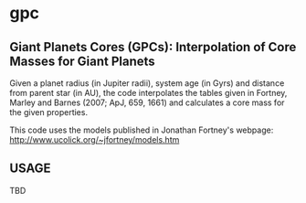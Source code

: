 # gpc

Giant Planets Cores (GPCs): Interpolation of Core Masses for Giant Planets
--------------------------------------------------------------------------

Given a planet radius (in Jupiter radii), system age (in Gyrs) and distance 
from parent star (in AU), the code interpolates the tables given in 
Fortney, Marley and Barnes (2007; ApJ, 659, 1661) and calculates a core 
mass for the given properties.

This code uses the models published in Jonathan Fortney's webpage: 
http://www.ucolick.org/~jfortney/models.htm

USAGE
-----
TBD

